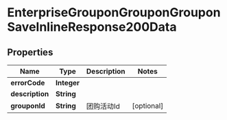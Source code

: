 # EnterpriseGrouponGrouponGrouponSaveInlineResponse200Data

## Properties
Name | Type | Description | Notes
------------ | ------------- | ------------- | -------------
**errorCode** | **Integer** |  | 
**description** | **String** |  | 
**grouponId** | **String** | 团购活动Id |  [optional]
